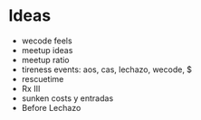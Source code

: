 # Ideas

* wecode feels
* meetup ideas
* meetup ratio
* tireness events: aos, cas, lechazo, wecode, $
* rescuetime
* Rx III
* sunken costs y entradas
* Before Lechazo